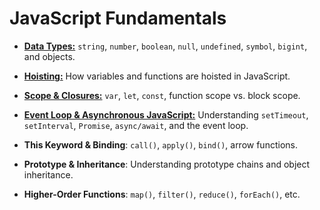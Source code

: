 # JavaScript Fundamentals

- [**Data Types:**](data-types.md) `string`, `number`, `boolean`, `null`, `undefined`, `symbol`, `bigint`, and objects.

- [**Hoisting:**](hoisting.md) How variables and functions are hoisted in JavaScript.

- [**Scope & Closures:**](scope-and-closures.md) `var`, `let`, `const`, function scope vs. block scope.

- [**Event Loop & Asynchronous JavaScript:**](event-loop-and-asynchronous-javascript.md) Understanding `setTimeout`, `setInterval`, `Promise`, `async/await`, and the event loop.

- **This Keyword & Binding**: `call()`, `apply()`, `bind()`, arrow functions.

- **Prototype & Inheritance**: Understanding prototype chains and object inheritance.

- **Higher-Order Functions**: `map()`, `filter()`, `reduce()`, `forEach()`, etc.